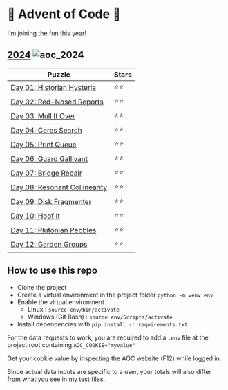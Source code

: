 # 🎄 Advent of Code 🎄

I'm joining the fun this year!


## [2024](https://github.com/aurechabnv/advent-of-code/tree/main/2024) ![aoc_2024](https://github.com/aurechabnv/advent-of-code/actions/workflows/aoc_2024.yml/badge.svg)

| Puzzle                                                                                                  | Stars |
|---------------------------------------------------------------------------------------------------------|----|
| [Day 01: Historian Hysteria](https://github.com/aurechabnv/advent-of-code/blob/main/2024/day_1/day_1.py) | ⭐⭐ | 
| [Day 02: Red-Nosed Reports](https://github.com/aurechabnv/advent-of-code/blob/main/2024/day_2/day_2.py) | ⭐⭐ | 
| [Day 03: Mull It Over](https://github.com/aurechabnv/advent-of-code/blob/main/2024/day_3/day_3.py)      | ⭐⭐ | 
| [Day 04: Ceres Search](https://github.com/aurechabnv/advent-of-code/blob/main/2024/day_4/day_4.py)      | ⭐⭐ | 
| [Day 05: Print Queue](https://github.com/aurechabnv/advent-of-code/blob/main/2024/day_5/day_5.py)       | ⭐⭐ |
| [Day 06: Guard Gallivant](https://github.com/aurechabnv/advent-of-code/blob/main/2024/day_6/day_6.py)   | ⭐⭐ |
| [Day 07: Bridge Repair](https://github.com/aurechabnv/advent-of-code/blob/main/2024/day_7/day_7.py)     | ⭐⭐ |
| [Day 08: Resonant Collinearity](https://github.com/aurechabnv/advent-of-code/blob/main/2024/day_8/day_8.py)     | ⭐⭐ |
| [Day 09: Disk Fragmenter](https://github.com/aurechabnv/advent-of-code/blob/main/2024/day_9/day_9.py)     | ⭐⭐ |
| [Day 10: Hoof It](https://github.com/aurechabnv/advent-of-code/blob/main/2024/day_10/day_10.py)      | ⭐⭐ |
| [Day 11: Plutonian Pebbles](https://github.com/aurechabnv/advent-of-code/blob/main/2024/day_11/day_11.py)      | ⭐⭐ |
| [Day 12: Garden Groups](https://github.com/aurechabnv/advent-of-code/blob/main/2024/day_12/day_12.py)      | ⭐⭐ |


## How to use this repo

- Clone the project
- Create a virtual environment in the project folder `python -m venv env`
- Enable the virtual environment
  - Linux : `source env/bin/activate`
  - Windows (Git Bash) : `source env/Scripts/activate`
- Install dependencies with `pip install -r requirements.txt`

For the data requests to work, you are required to add a `.env` file at the project root containing `AOC_COOKIE="myvalue"`

Get your cookie value by inspecting the AOC website (F12) while logged in.

Since actual data inputs are specific to a user, your totals will also differ from what you see in my test files.
